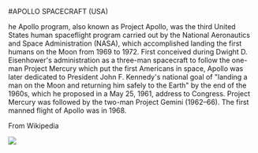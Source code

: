 #APOLLO SPACECRAFT (USA)



he Apollo program, also known as Project Apollo, was the third United States human spaceflight program carried out by the National Aeronautics and Space Administration (NASA), which accomplished landing the first humans on the Moon from 1969 to 1972. First conceived during Dwight D. Eisenhower's administration as a three-man spacecraft to follow the one-man Project Mercury which put the first Americans in space, Apollo was later dedicated to President John F. Kennedy's national goal of "landing a man on the Moon and returning him safely to the Earth" by the end of the 1960s, which he proposed in a May 25, 1961, address to Congress. Project Mercury was followed by the two-man Project Gemini (1962–66). The first manned flight of Apollo was in 1968.

From Wikipedia

![](/images/Apollo-LunarModule.gif) 

